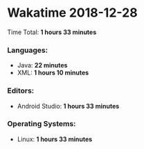 # Wakatime 2018-12-28

Time Total: **1 hours 33 minutes**

### Languages:
- Java: **22 minutes** 
- XML: **1 hours 10 minutes** 

### Editors:
- Android Studio: **1 hours 33 minutes** 

### Operating Systems:
- Linux: **1 hours 33 minutes** 

